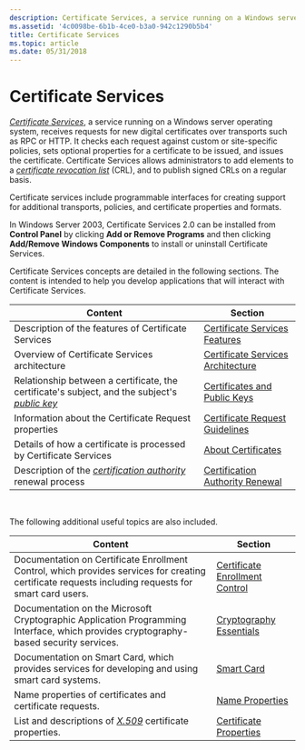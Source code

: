 ```yaml
---
description: Certificate Services, a service running on a Windows server operating system, receives requests for new digital certificates over transports such as RPC or HTTP.
ms.assetid: '4c0098be-6b1b-4ce0-b3a0-942c1290b5b4'
title: Certificate Services
ms.topic: article
ms.date: 05/31/2018
---
```


# Certificate Services

[*Certificate Services*](../secgloss/c-gly.md), a service running on a Windows server operating system, receives requests for new digital certificates over transports such as RPC or HTTP. It checks each request against custom or site-specific policies, sets optional properties for a certificate to be issued, and issues the certificate. Certificate Services allows administrators to add elements to a [*certificate revocation list*](../secgloss/c-gly.md) (CRL), and to publish signed CRLs on a regular basis.

Certificate services include programmable interfaces for creating support for additional transports, policies, and certificate properties and formats.

In Windows Server 2003, Certificate Services 2.0 can be installed from **Control Panel** by clicking **Add or Remove Programs** and then clicking **Add/Remove Windows Components** to install or uninstall Certificate Services.

Certificate Services concepts are detailed in the following sections. The content is intended to help you develop applications that will interact with Certificate Services.



| Content                                                                                                                                                           | Section                                                                    |
|-------------------------------------------------------------------------------------------------------------------------------------------------------------------|----------------------------------------------------------------------------|
| Description of the features of Certificate Services                                                                                                               | [Certificate Services Features](certificate-services-features.md)         |
| Overview of Certificate Services architecture                                                                                                                     | [Certificate Services Architecture](certificate-services-architecture.md) |
| Relationship between a certificate, the certificate's subject, and the subject's [*public key*](../secgloss/p-gly.md) | [Certificates and Public Keys](certificates-and-public-keys.md)           |
| Information about the Certificate Request properties                                                                                                              | [Certificate Request Guidelines](certificate-request-guidelines.md)       |
| Details of how a certificate is processed by Certificate Services                                                                                                 | [About Certificates](about-certificates.md)                               |
| Description of the [*certification authority*](../secgloss/c-gly.md) renewal process        | [Certification Authority Renewal](certification-authority-renewal.md)     |



 

The following additional useful topics are also included.



| Content                                                                                                                                             | Section                                                              |
|-----------------------------------------------------------------------------------------------------------------------------------------------------|----------------------------------------------------------------------|
| Documentation on Certificate Enrollment Control, which provides services for creating certificate requests including requests for smart card users. | [Certificate Enrollment Control](certificate-enrollment-control.md) |
| Documentation on the Microsoft Cryptographic Application Programming Interface, which provides cryptography-based security services.                | [Cryptography Essentials](cryptography-essentials.md)               |
| Documentation on Smart Card, which provides services for developing and using smart card systems.                                                   | [Smart Card](../secauthn/smart-card-authentication.md)                     |
| Name properties of certificates and certificate requests.                                                                                           | [Name Properties](name-properties.md)                               |
| List and descriptions of [*X.509*](../secgloss/x-gly.md) certificate properties.                                  | [Certificate Properties](certificate-properties.md)                 |



 

 

 
